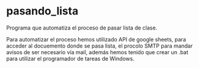 # pasando_lista

Programa que automatiza el proceso de pasar lista de clase. 

Para automatizar el proceso hemos utilizado API de google sheets, para acceder al docuemento donde se pasa lista, el procolo SMTP para mandar avisos de ser necesario vía mail, además hemos tenido que crear un .bat para utilizar el programador de tareas de Windows.
